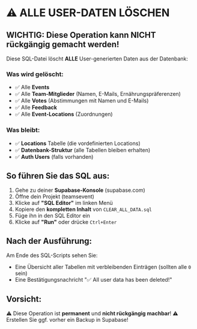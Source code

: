 # ⚠️  ALLE USER-DATEN LÖSCHEN

## WICHTIG: Diese Operation kann NICHT rückgängig gemacht werden!

Diese SQL-Datei löscht **ALLE** User-generierten Daten aus der Datenbank:

### Was wird gelöscht:
- ✅ Alle **Events**
- ✅ Alle **Team-Mitglieder** (Namen, E-Mails, Ernährungspräferenzen)
- ✅ Alle **Votes** (Abstimmungen mit Namen und E-Mails)
- ✅ Alle **Feedback**
- ✅ Alle **Event-Locations** (Zuordnungen)

### Was bleibt:
- ✅ **Locations** Tabelle (die vordefinierten Locations)
- ✅ **Datenbank-Struktur** (alle Tabellen bleiben erhalten)
- ✅ **Auth Users** (falls vorhanden)

## So führen Sie das SQL aus:

1. Gehe zu deiner **Supabase-Konsole** (supabase.com)
2. Öffne dein Projekt (teamsevent)
3. Klicke auf **"SQL Editor"** im linken Menü
4. Kopiere den **kompletten Inhalt** von `CLEAR_ALL_DATA.sql`
5. Füge ihn in den SQL Editor ein
6. Klicke auf **"Run"** oder drücke `Ctrl+Enter`

## Nach der Ausführung:

Am Ende des SQL-Scripts sehen Sie:
- Eine Übersicht aller Tabellen mit verbleibenden Einträgen (sollten alle `0` sein)
- Eine Bestätigungsnachricht "✅ All user data has been deleted!"

## Vorsicht:
⚠️  Diese Operation ist **permanent** und **nicht rückgängig machbar**!
⚠️  Erstellen Sie ggf. vorher ein Backup in Supabase!

